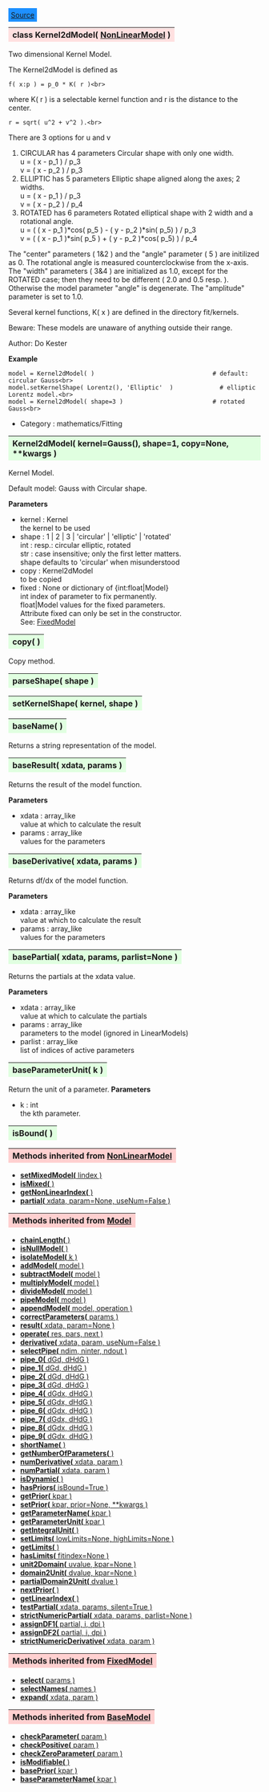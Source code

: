 ---
---

<div class="button">
  <span style="background-color: DodgerBlue; color: White;  border:5px solid DodgerBlue">
<a href=https://github.com/dokester/BayesicFitting/blob/master/BayesicFitting/source/Kernel2dModel.py target=_blank>Source</a></span></div>

<a name="Kernel2dModel"></a>
<table><thead style="background-color:#FFE0E0; width:100%"><tr><th style="text-align:left">
<strong>class Kernel2dModel(</strong> <a href="./NonLinearModel.html">NonLinearModel</a> )
</th></tr></thead></table>
<p>

Two dimensional Kernel Model.

The Kernel2dModel is defined as

    f( x:p ) = p_0 * K( r )<br>

where K( r ) is a selectable kernel function and r is the distance to the center.

    r = sqrt( u^2 + v^2 ).<br>

There are 3 options for u and v

1. CIRCULAR has 4 parameters
    Circular shape with only one width.<br>
    u = ( x - p_1 ) / p_3<br>
    v = ( x - p_2 ) / p_3<br>
2. ELLIPTIC has 5 parameters
    Elliptic shape aligned along the axes; 2 widths.<br>
    u = ( x - p_1 ) / p_3<br>
    v = ( x - p_2 ) / p_4<br>
3. ROTATED has 6 parameters
    Rotated elliptical shape with 2 width and a rotational angle.<br>
    u = ( ( x - p_1 )*cos( p_5 ) - ( y - p_2 )*sin( p_5) ) / p_3<br>
    v = ( ( x - p_1 )*sin( p_5 ) + ( y - p_2 )*cos( p_5) ) / p_4<br>

The "center" parameters ( 1&2 ) and the "angle" parameter ( 5 ) are initilized as 0.
The rotational angle is measured counterclockwise from the x-axis.
The "width" parameters ( 3&4 ) are initialized as 1.0, except for the ROTATED case;
then they need to be different ( 2.0 and 0.5 resp. ).
Otherwise the model parameter "angle" is degenerate.
The "amplitude" parameter is set to 1.0.

Several kernel functions, K( x ) are defined in the directory fit/kernels.

Beware: These models are unaware of anything outside their range.

Author:      Do Kester

<b>Example</b>

    model = Kernel2dModel( )                                 # default: circular Gauss<br>
    model.setKernelShape( Lorentz(), 'Elliptic'  )             # elliptic Lorentz model.<br>
    model = Kernel2dModel( shape=3 )                         # rotated Gauss<br>

* Category :     mathematics/Fitting<br>


<a name="Kernel2dModel"></a>
<table><thead style="background-color:#E0FFE0; width:100%"><tr><th style="text-align:left">
<strong>Kernel2dModel(</strong> kernel=Gauss(), shape=1, copy=None, **kwargs )
</th></tr></thead></table>
<p>

Kernel Model.

Default model: Gauss with Circular shape.

<b>Parameters</b>

* kernel  :  Kernel<br>
    the kernel to be used<br>
* shape  :  1 | 2 | 3 | 'circular' | 'elliptic' | 'rotated'<br>
    int : resp.: circular elliptic, rotated<br>
    str : case insensitive; only the first letter matters.<br>
    shape defaults to 'circular' when misunderstood<br>
* copy  :  Kernel2dModel<br>
    to be copied<br>
* fixed  :  None or dictionary of {int:float|Model}<br>
    int         index of parameter to fix permanently.<br>
    float|Model values for the fixed parameters.<br>
    Attribute fixed can only be set in the constructor.<br>
    See: [FixedModel](./FixedModel.md)<br>


<a name="copy"></a>
<table><thead style="background-color:#E0FFE0; width:100%"><tr><th style="text-align:left">
<strong>copy(</strong> )
</th></tr></thead></table>
<p>
Copy method. 

<a name="parseShape"></a>
<table><thead style="background-color:#E0FFE0; width:100%"><tr><th style="text-align:left">
<strong>parseShape(</strong> shape ) 
</th></tr></thead></table>
<p>
<a name="setKernelShape"></a>
<table><thead style="background-color:#E0FFE0; width:100%"><tr><th style="text-align:left">
<strong>setKernelShape(</strong> kernel, shape ) 
</th></tr></thead></table>
<p>
<a name="baseName"></a>
<table><thead style="background-color:#E0FFE0; width:100%"><tr><th style="text-align:left">
<strong>baseName(</strong> )
</th></tr></thead></table>
<p>
Returns a string representation of the model. 

<a name="baseResult"></a>
<table><thead style="background-color:#E0FFE0; width:100%"><tr><th style="text-align:left">
<strong>baseResult(</strong> xdata, params )
</th></tr></thead></table>
<p>

Returns the result of the model function.

<b>Parameters</b>

* xdata  :  array_like<br>
    value at which to calculate the result<br>
* params  :  array_like<br>
    values for the parameters<br>


<a name="baseDerivative"></a>
<table><thead style="background-color:#E0FFE0; width:100%"><tr><th style="text-align:left">
<strong>baseDerivative(</strong> xdata, params )
</th></tr></thead></table>
<p>

Returns df/dx of the model function.

<b>Parameters</b>

* xdata  :  array_like<br>
    value at which to calculate the result<br>
* params  :  array_like<br>
    values for the parameters<br>


<a name="basePartial"></a>
<table><thead style="background-color:#E0FFE0; width:100%"><tr><th style="text-align:left">
<strong>basePartial(</strong> xdata, params, parlist=None )
</th></tr></thead></table>
<p>

Returns the partials at the xdata value.

<b>Parameters</b>

* xdata  :  array_like<br>
    value at which to calculate the partials<br>
* params  :  array_like<br>
    parameters to the model (ignored in LinearModels)<br>
* parlist  :  array_like<br>
    list of indices of active parameters<br>


<a name="baseParameterUnit"></a>
<table><thead style="background-color:#E0FFE0; width:100%"><tr><th style="text-align:left">
<strong>baseParameterUnit(</strong> k )
</th></tr></thead></table>
<p>

Return the unit of a parameter.
<b>Parameters</b>

* k  :  int<br>
    the kth parameter.<br>


<a name="isBound"></a>
<table><thead style="background-color:#E0FFE0; width:100%"><tr><th style="text-align:left">
<strong>isBound(</strong> )
</th></tr></thead></table>
<p>
<table><thead style="background-color:#FFD0D0; width:100%"><tr><th style="text-align:left">
<strong>Methods inherited from</strong> <a href="./NonLinearModel.html">NonLinearModel</a></th></tr></thead></table>


* [<strong>setMixedModel(</strong> lindex )](./NonLinearModel.md#setMixedModel)
* [<strong>isMixed(</strong> )](./NonLinearModel.md#isMixed)
* [<strong>getNonLinearIndex(</strong> )](./NonLinearModel.md#getNonLinearIndex)
* [<strong>partial(</strong> xdata, param=None, useNum=False )](./NonLinearModel.md#partial)


<table><thead style="background-color:#FFD0D0; width:100%"><tr><th style="text-align:left">
<strong>Methods inherited from</strong> <a href="./Model.html">Model</a></th></tr></thead></table>


* [<strong>chainLength(</strong> )](./Model.md#chainLength)
* [<strong>isNullModel(</strong> ) ](./Model.md#isNullModel)
* [<strong>isolateModel(</strong> k )](./Model.md#isolateModel)
* [<strong>addModel(</strong> model )](./Model.md#addModel)
* [<strong>subtractModel(</strong> model )](./Model.md#subtractModel)
* [<strong>multiplyModel(</strong> model )](./Model.md#multiplyModel)
* [<strong>divideModel(</strong> model )](./Model.md#divideModel)
* [<strong>pipeModel(</strong> model )](./Model.md#pipeModel)
* [<strong>appendModel(</strong> model, operation )](./Model.md#appendModel)
* [<strong>correctParameters(</strong> params )](./Model.md#correctParameters)
* [<strong>result(</strong> xdata, param=None )](./Model.md#result)
* [<strong>operate(</strong> res, pars, next )](./Model.md#operate)
* [<strong>derivative(</strong> xdata, param, useNum=False )](./Model.md#derivative)
* [<strong>selectPipe(</strong> ndim, ninter, ndout ) ](./Model.md#selectPipe)
* [<strong>pipe_0(</strong> dGd, dHdG ) ](./Model.md#pipe_0)
* [<strong>pipe_1(</strong> dGd, dHdG ) ](./Model.md#pipe_1)
* [<strong>pipe_2(</strong> dGd, dHdG ) ](./Model.md#pipe_2)
* [<strong>pipe_3(</strong> dGd, dHdG ) ](./Model.md#pipe_3)
* [<strong>pipe_4(</strong> dGdx, dHdG ) ](./Model.md#pipe_4)
* [<strong>pipe_5(</strong> dGdx, dHdG ) ](./Model.md#pipe_5)
* [<strong>pipe_6(</strong> dGdx, dHdG ) ](./Model.md#pipe_6)
* [<strong>pipe_7(</strong> dGdx, dHdG ) ](./Model.md#pipe_7)
* [<strong>pipe_8(</strong> dGdx, dHdG ) ](./Model.md#pipe_8)
* [<strong>pipe_9(</strong> dGdx, dHdG ) ](./Model.md#pipe_9)
* [<strong>shortName(</strong> ) ](./Model.md#shortName)
* [<strong>getNumberOfParameters(</strong> )](./Model.md#getNumberOfParameters)
* [<strong>numDerivative(</strong> xdata, param )](./Model.md#numDerivative)
* [<strong>numPartial(</strong> xdata, param )](./Model.md#numPartial)
* [<strong>isDynamic(</strong> ) ](./Model.md#isDynamic)
* [<strong>hasPriors(</strong> isBound=True ) ](./Model.md#hasPriors)
* [<strong>getPrior(</strong> kpar )](./Model.md#getPrior)
* [<strong>setPrior(</strong> kpar, prior=None, **kwargs )](./Model.md#setPrior)
* [<strong>getParameterName(</strong> kpar )](./Model.md#getParameterName)
* [<strong>getParameterUnit(</strong> kpar )](./Model.md#getParameterUnit)
* [<strong>getIntegralUnit(</strong> )](./Model.md#getIntegralUnit)
* [<strong>setLimits(</strong> lowLimits=None, highLimits=None )](./Model.md#setLimits)
* [<strong>getLimits(</strong> ) ](./Model.md#getLimits)
* [<strong>hasLimits(</strong> fitindex=None )](./Model.md#hasLimits)
* [<strong>unit2Domain(</strong> uvalue, kpar=None )](./Model.md#unit2Domain)
* [<strong>domain2Unit(</strong> dvalue, kpar=None )](./Model.md#domain2Unit)
* [<strong>partialDomain2Unit(</strong> dvalue )](./Model.md#partialDomain2Unit)
* [<strong>nextPrior(</strong> ) ](./Model.md#nextPrior)
* [<strong>getLinearIndex(</strong> )](./Model.md#getLinearIndex)
* [<strong>testPartial(</strong> xdata, params, silent=True )](./Model.md#testPartial)
* [<strong>strictNumericPartial(</strong> xdata, params, parlist=None ) ](./Model.md#strictNumericPartial)
* [<strong>assignDF1(</strong> partial, i, dpi ) ](./Model.md#assignDF1)
* [<strong>assignDF2(</strong> partial, i, dpi ) ](./Model.md#assignDF2)
* [<strong>strictNumericDerivative(</strong> xdata, param ) ](./Model.md#strictNumericDerivative)


<table><thead style="background-color:#FFD0D0; width:100%"><tr><th style="text-align:left">
<strong>Methods inherited from</strong> <a href="./FixedModel.html">FixedModel</a></th></tr></thead></table>


* [<strong>select(</strong> params ) ](./FixedModel.md#select)
* [<strong>selectNames(</strong> names ) ](./FixedModel.md#selectNames)
* [<strong>expand(</strong> xdata, param ) ](./FixedModel.md#expand)


<table><thead style="background-color:#FFD0D0; width:100%"><tr><th style="text-align:left">
<strong>Methods inherited from</strong> <a href="./BaseModel.html">BaseModel</a></th></tr></thead></table>


* [<strong>checkParameter(</strong> param ) ](./BaseModel.md#checkParameter)
* [<strong>checkPositive(</strong> param ) ](./BaseModel.md#checkPositive)
* [<strong>checkZeroParameter(</strong> param )](./BaseModel.md#checkZeroParameter)
* [<strong>isModifiable(</strong> ) ](./BaseModel.md#isModifiable)
* [<strong>basePrior(</strong> kpar ) ](./BaseModel.md#basePrior)
* [<strong>baseParameterName(</strong> kpar ) ](./BaseModel.md#baseParameterName)
